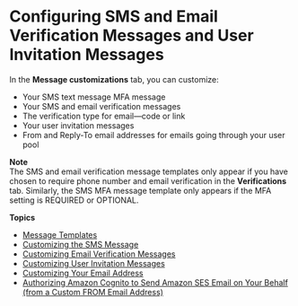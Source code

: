 # Configuring SMS and Email Verification Messages and User Invitation Messages<a name="cognito-user-pool-settings-message-customizations"></a>

In the **Message customizations** tab, you can customize:
+ Your SMS text message MFA message
+ Your SMS and email verification messages
+ The verification type for email—code or link
+ Your user invitation messages
+ From and Reply\-To email addresses for emails going through your user pool

**Note**  
The SMS and email verification message templates only appear if you have chosen to require phone number and email verification in the **Verifications** tab\. Similarly, the SMS MFA message template only appears if the MFA setting is REQUIRED or OPTIONAL\.

**Topics**
+ [Message Templates](cognito-user-pool-settings-message-templates.md)
+ [Customizing the SMS Message](cognito-user-pool-settings-SMS-message-customization.md)
+ [Customizing Email Verification Messages](cognito-user-pool-settings-email-verification-message-customization.md)
+ [Customizing User Invitation Messages](cognito-user-pool-settings-user-invitation-message-customization.md)
+ [Customizing Your Email Address](cognito-user-pool-settings-email-address-customization.md)
+ [Authorizing Amazon Cognito to Send Amazon SES Email on Your Behalf \(from a Custom FROM Email Address\)](cognito-user-pool-settings-ses-authorization-to-send-email.md)